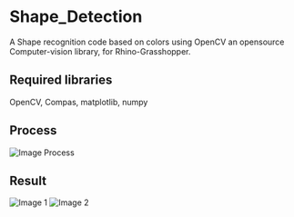 # Shape_Detection
A Shape recognition code based on colors using OpenCV an opensource Computer-vision library, for Rhino-Grasshopper. 
## Required libraries
OpenCV, Compas, matplotlib, numpy
## Process
![Image Process](https://user-images.githubusercontent.com/43108465/231926449-ae97fdf0-c768-437d-96a5-d5c9aae6fd6d.jpg)
## Result
![Image 1](https://user-images.githubusercontent.com/43108465/231919765-70d86350-c9ca-4ab7-a270-4d13761b5695.jpg)
![Image 2](https://user-images.githubusercontent.com/43108465/231927516-a0f6a76d-cd8d-42b9-b0db-dcf5709c8fa4.jpg)
